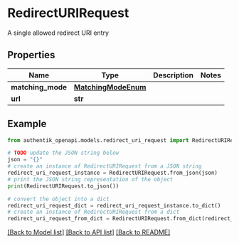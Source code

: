 # RedirectURIRequest

A single allowed redirect URI entry

## Properties

Name | Type | Description | Notes
------------ | ------------- | ------------- | -------------
**matching_mode** | [**MatchingModeEnum**](MatchingModeEnum.md) |  | 
**url** | **str** |  | 

## Example

```python
from authentik_openapi.models.redirect_uri_request import RedirectURIRequest

# TODO update the JSON string below
json = "{}"
# create an instance of RedirectURIRequest from a JSON string
redirect_uri_request_instance = RedirectURIRequest.from_json(json)
# print the JSON string representation of the object
print(RedirectURIRequest.to_json())

# convert the object into a dict
redirect_uri_request_dict = redirect_uri_request_instance.to_dict()
# create an instance of RedirectURIRequest from a dict
redirect_uri_request_from_dict = RedirectURIRequest.from_dict(redirect_uri_request_dict)
```
[[Back to Model list]](../README.md#documentation-for-models) [[Back to API list]](../README.md#documentation-for-api-endpoints) [[Back to README]](../README.md)


